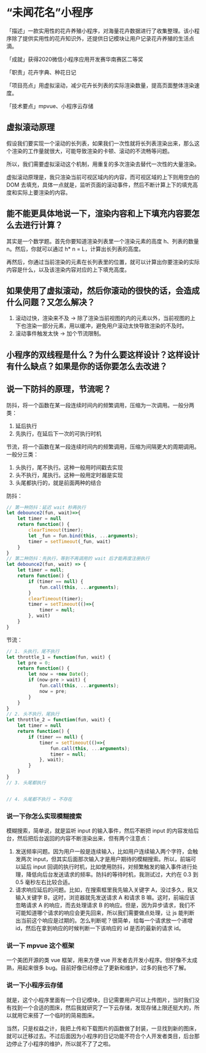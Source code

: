 # “未闻花名”小程序

「描述」一款实用性的花卉养殖小程序，对海量花卉数据进行了收集整理。该小程序除了提供实用性的花卉知识外，还提供日记模块让用户记录花卉养殖的生活点滴。

「成就」获得2020微信小程序应用开发赛华南赛区二等奖

「职责」花卉字典、种花日记

「项目亮点」用虚拟滚动，减少花卉长列表的实际渲染数量，提高页面整体渲染速度。

「技术要点」mpvue、小程序云存储

## 虚拟滚动原理

假设我们要实现一个滚动的长列表，如果我们一次性就将长列表渲染出来，那么这个渲染的工作量就很大，可能导致渲染的卡顿、滚动的不流畅等问题。

所以，我们需要虚拟滚动这个机制，用重复的多次渲染去替代一次性的大量渲染。

虚拟滚动原理是，我只渲染当前可视区域内的内容，而可视区域的上下则用空白的 DOM 去填充，具体一点就是，监听页面的滚动事件，然后不断计算上下的填充高度和实际上要渲染的内容。


## 能不能更具体地说一下，渲染内容和上下填充内容要怎么去进行计算？
其实是一个数学题。首先你要知道渲染列表里一个渲染元素的高度 h、列表的数量 n。然后，你就可以通过 h\* n = L，计算出长列表的高度。

再然后，你通过当前渲染的元素在长列表里的位置，就可以计算出你要渲染的实际内容是什么，以及该渲染内容对应的上下填充高度。

## 如果使用了虚拟滚动，然后你滚动的很快的话，会造成什么问题？又怎么解决？
1. 滚动过快，渲染来不及 → 除了渲染当前视图的内的元素以外，当前视图的上下也渲染一部分元素，用以缓冲，避免用户滚动太快导致渲染的不及时。
2. 滚动事件触发太快 → 加个节流限制。



## 小程序的双线程是什么？为什么要这样设计？这样设计有什么缺点？如果是你的话你要怎么去改进？



## 说一下防抖的原理，节流呢？
防抖，将一个函数在某一段连续时间内的频繁调用，压缩为一次调用。一般分两类：
1. 延后执行
2. 先执行，在延后下一次的可执行时机

节流，将一个函数在某一段连续时间内的频繁调用，压缩为间隔更大的周期调用。一般分三类：
1. 头执行，尾不执行。这种一般用时间戳去实现
2. 头不执行，尾执行。这种一般用定时器是实现
3. 头尾都执行的，就是前面两种的结合

防抖：
```js
// 第一种防抖：延迟 wait 秒再执行
let debounce2(fun, wait)=>{
	let timer = null
	return function() {
		clearTimeout(timer);
		let _fun = fun.bind(this, ...arguments);
		timer = setTimeout(_fun, wait)
	}
}
// 第二种防抖：先执行，等到不再调用的 wait 后才能再度注册执行
let debounce2(fun, wait) => {
	let timer = null;
	return function() {
		if (timer == null) {
			fun.call(this, ...arguments);
		} 
		clearTimeout(timer);
		timer = setTimeout(()=>{
            timer = null;
        }, wait)
	}
}
```

节流：
```js
// 1. 头执行，尾不执行
let throttle_1 = function(fun, wait) {
	let pre = 0;
	return function() {
		let now = +new Date();
		if (now-pre > wait) {
			fun.call(this, ...arguments);
			now = pre;
		}
	}
}
// 2. 头不执行，尾执行
let throttle_2 = function(fun, wait) {
	let timer = null
	return function() {
		if (timer == null) {
			timer = setTimeout(()=>{
				fun.call(this, ...arguments);
				timer = null;
			}, wait);
		}
	}
}
// 3. 头尾都执行


// 4. 头尾都不执行 → 不存在
```

### 说一下你怎么实现模糊搜索
模糊搜索，简单说，就是监听 input 的输入事件，然后不断把 input 的内容发给后台，然后把后台返回的内容不断渲染出来，但有两个注意点：
1. 发送频率问题。因为用户一般是连续输入，比如用户连续输入两个字符，会触发两次 input，但其实后面那次输入才是用户期待的模糊搜索。所以，前端可以延后 input 回调的执行时机，比如使用防抖，对频繁触发的输入事件进行处理，降低向后台发送请求的频率。防抖的等待时机，我测试过，大约在 0.3 到 0.5 毫秒左右比较合适。
2. 请求响应延后的问题。比如，在搜索框里我先输入关键字 A，没过多久，我又输入关键字 B，这时，浏览器就先发送请求  A 和请求 B 嘛。这时，前端应该忽略请求 A 的响应，而去处理请求 B 的响应。但是，因为异步请求，我们不可能知道哪个请求的响应会更先回来，所以我们需要做点处理，让 js 能判断出当前这个响应是过期的。怎么判断呢？很简单，给每一个请求放一个递增 id，然后在拿到响应的时候判断一下该响应的 id 是否的最新的请求 id。


### 说一下 mpvue 这个框架
一个美团开源的类 vue 框架，用来方便 vue 开发者去开发小程序。但好像不太成熟，用起来很多 bug。目前好像已经停止了更新和维护，过多的我也不了解。

### 说一下小程序云存储
就是，这个小程序里面有一个日记模块，日记需要用户可以上传图片，当时我们没有找到一个合适的图床，然后我就研究了一下云存储，发现存储上限还挺大的，所以就用它来搭了一个临时的简易图床。

当然，只是权益之计，我把上传和下载图片的函数做了封装，一旦找到新的图床，就可以迁移过去。不过后面因为小程序的日记功能不符合个人开发者类目，后台那边停止了小程序的维护，所以就不了了之啦。